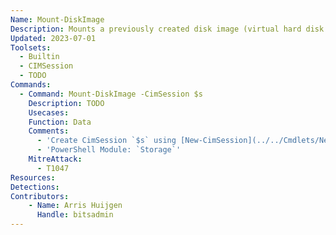 ```yaml
---
Name: Mount-DiskImage
Description: Mounts a previously created disk image (virtual hard disk or ISO), making it appear as a normal disk
Updated: 2023-07-01
Toolsets:
  - Builtin
  - CIMSession
  - TODO
Commands:
  - Command: Mount-DiskImage -CimSession $s
    Description: TODO
    Usecases:
    Function: Data
    Comments:
      - 'Create CimSession `$s` using [New-CimSession](../../Cmdlets/New-CimSession/)'
      - 'PowerShell Module: `Storage`'
    MitreAttack:
      - T1047
Resources:
Detections:
Contributors:
    - Name: Arris Huijgen
      Handle: bitsadmin
---
```

